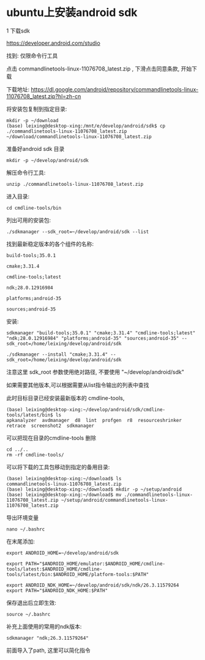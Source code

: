 # ubuntu上安装android sdk

1 下载sdk

https://developer.android.com/studio

找到:
仅限命令行工具

点击 commandlinetools-linux-11076708_latest.zip , 下滑点击同意条款, 开始下载

下载地址:
https://dl.google.com/android/repository/commandlinetools-linux-11076708_latest.zip?hl=zh-cn

将安装包复制到指定目录:

```shell
mkdir -p ~/download
(base) leixing@desktop-xing:/mnt/e/develop/android/sdk$ cp ./commandlinetools-linux-11076708_latest.zip ~/download/commandlinetools-linux-11076708_latest.zip
```

准备好android sdk 目录

```
mkdir -p ~/develop/android/sdk
```



解压命令行工具:

```
unzip ./commandlinetools-linux-11076708_latest.zip
```

进入目录:

```
cd cmdline-tools/bin
```

列出可用的安装包:

```
./sdkmanager --sdk_root=~/develop/android/sdk --list
```

找到最新稳定版本的各个组件的名称:

```
build-tools;35.0.1
```

```
cmake;3.31.4
```

```
cmdline-tools;latest
```

```
ndk;28.0.12916984
```

```
platforms;android-35
```

```
sources;android-35
```

安装:

```
sdkmanager "build-tools;35.0.1" "cmake;3.31.4" "cmdline-tools;latest" "ndk;28.0.12916984" "platforms;android-35" "sources;android-35" --sdk_root=/home/leixing/develop/android/sdk
```

```
./sdkmanager --install "cmake;3.31.4" --sdk_root=/home/leixing/develop/android/sdk
```

注意这里 sdk_root 参数使用绝对路径, 不要使用 "~/develop/android/sdk"

如果需要其他版本,可以根据需要从list指令输出的列表中查找

此时目标目录已经安装最新版本的 cmdline-tools,

```
(base) leixing@desktop-xing:~/develop/android/sdk/cmdline-tools/latest/bin$ ls
apkanalyzer  avdmanager  d8  lint  profgen  r8  resourceshrinker  retrace  screenshot2  sdkmanager
```

可以把现在目录的cmdline-tools 删除

```
cd ../..
rm -rf cmdline-tools/
```

可以将下载的工具包移动到指定的备用目录:

```
(base) leixing@desktop-xing:~/download$ ls
commandlinetools-linux-11076708_latest.zip
(base) leixing@desktop-xing:~/download$ mkdir -p ~/setup/android
(base) leixing@desktop-xing:~/download$ mv ./commandlinetools-linux-11076708_latest.zip ~/setup/android/commandlinetools-linux-11076708_latest.zip
```

导出环境变量

```
nano ~/.bashrc
```

在末尾添加:

```
export ANDROID_HOME=~/develop/android/sdk

export PATH="$ANDROID_HOME/emulator:$ANDROID_HOME/cmdline-tools/latest:$ANDROID_HOME/cmdline-tools/latest/bin:$ANDROID_HOME/platform-tools:$PATH"

export ANDROID_NDK_HOME=~/develop/android/sdk/ndk/26.3.11579264
export PATH="$ANDROID_NDK_HOME:$PATH"
```

保存退出后立即生效:

```
source ~/.bashrc
```

补充上面使用的常用的ndk版本:

```
sdkmanager "ndk;26.3.11579264"
```

前面导入了path, 这里可以简化指令

